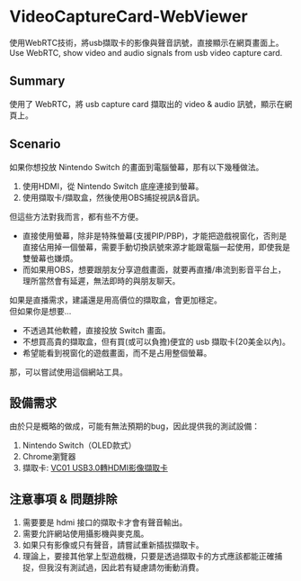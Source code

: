 # VideoCaptureCard-WebViewer
使用WebRTC技術，將usb擷取卡的影像與聲音訊號，直接顯示在網頁畫面上。  
Use WebRTC, show video and audio signals from usb video capture card.  

## Summary
使用了 WebRTC，將 usb capture card 擷取出的 video & audio 訊號，顯示在網頁上。  


## Scenario
如果你想投放 Nintendo Switch 的畫面到電腦螢幕，那有以下幾種做法。
1. 使用HDMI，從 Nintendo Switch 底座連接到螢幕。
2. 使用擷取卡/擷取盒，然後使用OBS捕捉視訊&音訊。

但這些方法對我而言，都有些不方便。  
- 直接使用螢幕，除非是特殊螢幕(支援PIP/PBP)，才能把遊戲視窗化，否則是直接佔用掉一個螢幕，需要手動切換訊號來源才能跟電腦一起使用，即使我是雙螢幕也嫌煩。
- 而如果用OBS，想要跟朋友分享遊戲畫面，就要再直播/串流到影音平台上，理所當然會有延遲，無法即時的與朋友聊天。

如果是直播需求，建議還是用高價位的擷取盒，會更加穩定。  
但如果你是想要...
- 不透過其他軟體，直接投放 Switch 畫面。
- 不想買高貴的擷取盒，但有買(或可以負擔)便宜的 usb 擷取卡(20美金以內)。
- 希望能看到視窗化的遊戲畫面，而不是占用整個螢幕。

那，可以嘗試使用這個網站工具。


## 設備需求
由於只是概略的做成，可能有無法預期的bug，因此提供我的測試設備：
1. Nintendo Switch（OLED款式）
2. Chrome瀏覽器
3. 擷取卡: [VC01 USB3.0轉HDMI影像擷取卡](https://24h.pchome.com.tw/prod/DCAX3W-A900EQPPF)


## 注意事項 & 問題排除
1. 需要要是 hdmi 接口的擷取卡才會有聲音輸出。
2. 需要允許網站使用攝影機與麥克風。
3. 如果只有影像或只有聲音，請嘗試重新插拔擷取卡。 
4. 理論上，要接其他掌上型遊戲機，只要是透過擷取卡的方式應該都能正確捕捉，但我沒有測試過，因此若有疑慮請勿衝動消費。